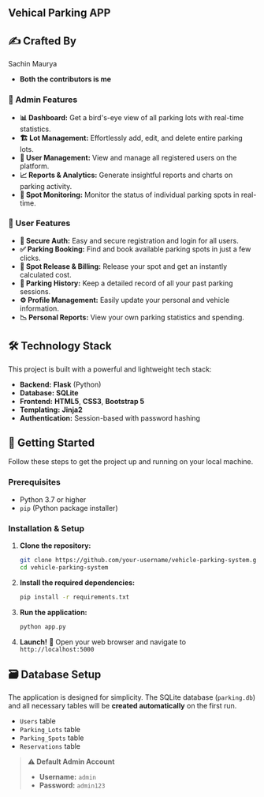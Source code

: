## Vehical Parking APP

## ✍️ Crafted By
Sachin Maurya 
* **Both the contributors is me**

### 👑 Admin Features

  * **📊 Dashboard:** Get a bird's-eye view of all parking lots with real-time statistics.
  * **🏗️ Lot Management:** Effortlessly add, edit, and delete entire parking lots.
  * **👥 User Management:** View and manage all registered users on the platform.
  * **📈 Reports & Analytics:** Generate insightful reports and charts on parking activity.
  * **🚗 Spot Monitoring:** Monitor the status of individual parking spots in real-time.

### 👤 User Features

  * **🔐 Secure Auth:** Easy and secure registration and login for all users.
  * **✅ Parking Booking:** Find and book available parking spots in just a few clicks.
  * **💸 Spot Release & Billing:** Release your spot and get an instantly calculated cost.
  * **📜 Parking History:** Keep a detailed record of all your past parking sessions.
  * **⚙️ Profile Management:** Easily update your personal and vehicle information.
  * **📉 Personal Reports:** View your own parking statistics and spending.



## 🛠️ Technology Stack

This project is built with a powerful and lightweight tech stack:

  * **Backend:** **Flask** (Python)
  * **Database:** **SQLite**
  * **Frontend:** **HTML5**, **CSS3**, **Bootstrap 5**
  * **Templating:** **Jinja2**
  * **Authentication:** Session-based with password hashing



## 🚀 Getting Started

Follow these steps to get the project up and running on your local machine.

### Prerequisites

  * Python 3.7 or higher
  * `pip` (Python package installer)

### Installation & Setup

1.  **Clone the repository:**

    ```sh
    git clone https://github.com/your-username/vehicle-parking-system.git
    cd vehicle-parking-system
    ```

2.  **Install the required dependencies:**

    ```sh
    pip install -r requirements.txt
    ```

3.  **Run the application:**

    ```sh
    python app.py
    ```

4.  **Launch\!** 🚀
    Open your web browser and navigate to `http://localhost:5000`



## 🗃️ Database Setup

The application is designed for simplicity. The SQLite database (`parking.db`) and all necessary tables will be **created automatically** on the first run.

  * `Users` table
  * `Parking_Lots` table
  * `Parking_Spots` table
  * `Reservations` table

> **⚠️ Default Admin Account**
>
>   * **Username:** `admin`
>   * **Password:** `admin123`



